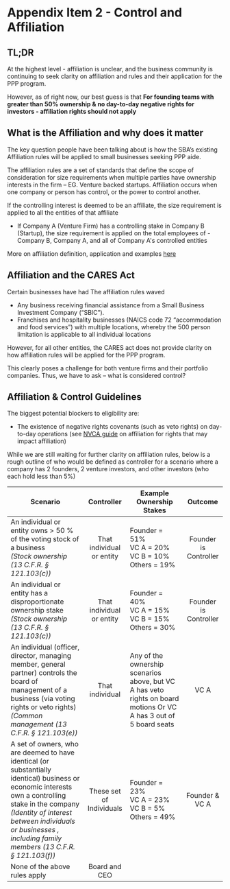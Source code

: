 # Appendix Item 2 - Control and Affiliation

## TL;DR

At the highest level - affiliation is unclear, and the business community is continuing to seek clarity on affiliation and rules and their application for the PPP program.

However, as of right now, our best guess is that __For founding teams with greater than 50% ownership & no day-to-day negative rights for investors - affiliation rights should not apply__

## What is the Affiliation and why does it matter

The key question people have been talking about is how the SBA’s existing Affiliation rules will be applied to small businesses seeking PPP aide.

The affiliation rules are a set of standards that define the scope of consideration for size requirements when multiple parties have ownership interests in the firm – EG. Venture backed startups. Affiliation occurs when one company or person has control, or the power to control another.

If the controlling interest is deemed to be an affiliate, the size requirement is applied to all the entities of that affiliate

- If Company A (Venture Firm) has a controlling stake in Company B (Startup), the size requirement is applied on the total employees of - Company B, Company A, and all of Company A's controlled entities

More on affiliation definition, application and examples [here](https://www.sba.gov/document/support--affiliation-guide-size-standards)

## Affiliation and the CARES Act

Certain businesses have had The affiliation rules waved

- Any business receiving financial assistance from a Small Business Investment Company (“SBIC”).
- Franchises and hospitality businesses (NAICS code 72 “accommodation and food services”) with multiple locations, whereby the 500 person limitation is applicable to all individual locations

However, for all other entities, the CARES act does not provide clarity on how affiliation rules will be applied for the PPP program.

This clearly poses a challenge for both venture firms and their portfolio companies. Thus, we have to ask – what is considered control?

## Affiliation & Control Guidelines

The biggest potential blockers to eligibility are:

- The existence of negative rights covenants (such as veto rights) on day-to-day operations (see [NVCA guide](https://nvca.org/wp-content/uploads/2020/03/VC-SBA-Lending-and-Affiliation-Guidance-for-SBA-Loan-Programs.pdf) on affiliation for rights that may impact affiliation)


While we are still waiting for further clarity on affiliation rules,  below is a rough outline of who would be defined as controller for a scenario where a company has 2 founders, 2 venture investors, and other investors (who each hold less than 5%)

| Scenario | Controller | Example Ownership Stakes | Outcome |
| --- | :---: | --- | :---: |
| An individual or entity owns \> 50 % of the voting stock of a business  <br/> _(Stock ownership (13 C.F.R. § 121.103(c))_ | That individual or entity | Founder = 51% <br/> VC A = 20% <br/> VC B = 10% <br/> Others = 19% | Founder is Controller |
| An individual or entity has a disproportionate ownership stake <br/> _(Stock ownership (13 C.F.R. § 121.103(c))_ | That individual or entity | Founder = 40% <br/> VC A = 15% <br/> VC B = 15% <br/> Others = 30% | Founder is Controller |
| An individual (officer, director, managing member, general partner) controls the board of management of a business (via voting rights or veto rights) <br/> _(Common management (13 C.F.R. § 121.103(e))_ | That individual | Any of the ownership scenarios above, but VC A has veto rights on board motions Or  VC A has 3 out of 5 board seats | VC A |
| A set of owners, who are deemed to have identical (or substantially identical) business or economic interests own a controlling stake in the company <br/> _(Identity of interest between individuals or businesses , including family members (13 C.F.R. § 121.103(f))_   | These set of Individuals | Founder = 23% <br/> VC A = 23% <br/> VC B = 5% <br/> Others = 49%| Founder &amp; VC A |
| None of the above rules apply | Board and CEO |   |   |
